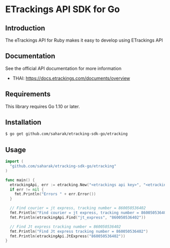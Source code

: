 # ETrackings API SDK for Go

## Introduction

The eTrackings API for Ruby makes it easy to develop using ETrackings API

## Documentation

See the official API documentation for more information

- THAI: https://docs.etrackings.com/documents/overview

## Requirements

This library requires Go 1.10 or later.


## Installation

```sh
$ go get github.com/saharak/etracking-sdk-go/etracking
```

## Usage

```go
import (
  "github.com/saharak/etracking-sdk-go/etracking"
)

func main() {
  etrackingApi, err := etracking.New("<etrackings api key>", "<etrackings key secret>")
  if err != nil {
    fmt.Println("Errors " + err.Error())
  }

  // Find courier = jt express, tracking number = 860050536402
  fmt.Println("Find courier = jt express, tracking number = 860050536402")
  fmt.Println(etrackingApi.Find("jt_express", "860050536402"))

  // Find Jt express tracking number = 860050536402
  fmt.Println("Find Jt express tracking number = 860050536402")
  fmt.Println(etrackingApi.JtExpress("860050536402"))
}
```